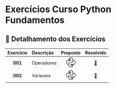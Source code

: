 # Exercícios Curso Python Fundamentos 

## 📂 **Detalhamento dos Exercícios**

| Exercício | Descrição | Proposto  | Resolvido |
|:-----------:|:-----------|:------------:|:---------------:|
| **001** | Operadores | [![.py](https://github.com/Repositorios-Escoladeprogramadores/python-modulo1/blob/main/icons/icons8-python-32.png ".py")](https://github.com/Repositorios-Escoladeprogramadores/python-modulo1/blob/main/exercicios/operadores/exer_operadores.py) | [📝](https://github.com/Repositorios-Escoladeprogramadores/python-modulo1/blob/main/exercicios/operadores/exer_operadores_gabarito.txt) |
| **002** | Variaveis | [![.py](https://github.com/Repositorios-Escoladeprogramadores/python-modulo1/blob/main/icons/icons8-python-32.png ".py")](https://github.com/Repositorios-Escoladeprogramadores/python-modulo1/blob/main/exercicios/variaveis/exer_variaveis.py) | [📝](https://github.com/Repositorios-Escoladeprogramadores/python-modulo1/blob/main/exercicios/variaveis/exer_variaveis_gabarito.txt) |


